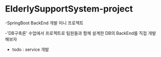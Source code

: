 # ElderlySupportSystem-project

-SpringBoot BackEnd 개발 미니 프로젝트

-'DB구축론' 수업에서 프로젝트로 팀원들과 함께 설계한 DB의 BackEnd를 직접 개발해보자

- todo : service 개발
